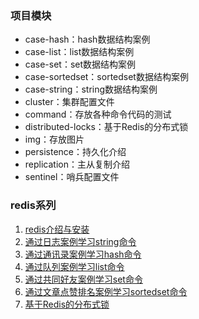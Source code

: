 ### 项目模块
- case-hash：hash数据结构案例
- case-list：list数据结构案例
- case-set：set数据结构案例
- case-sortedset：sortedset数据结构案例
- case-string：string数据结构案例
- cluster：集群配置文件
- command：存放各种命令代码的测试
- distributed-locks：基于Redis的分布式锁
- img：存放图片
- persistence：持久化介绍
- replication：主从复制介绍
- sentinel：哨兵配置文件

### redis系列

1. [redis介绍与安装](https://github.com/rainbowda/learnWay/blob/master/learnRedis/command/src/main/java/README.md)
2. [通过日志案例学习string命令](https://github.com/rainbowda/learnWay/blob/master/learnRedis/case-string/README.md)
3. [通过通讯录案例学习hash命令](https://github.com/rainbowda/learnWay/blob/master/learnRedis/case-hash/README.md)
4. [通过队列案例学习list命令](https://github.com/rainbowda/learnWay/blob/master/learnRedis/case-list/README.md)
5. [通过共同好友案例学习set命令](https://github.com/rainbowda/learnWay/blob/master/learnRedis/case-set/README.md)
6. [通过文章点赞排名案例学习sortedset命令](https://github.com/rainbowda/learnWay/blob/master/learnRedis/case-sortedset/README.md)
7. [基于Redis的分布式锁](https://github.com/rainbowda/learnWay/tree/master/learnRedis/distributed-locks)